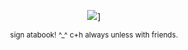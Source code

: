</div>

<div align="center">
  


![](https://64.media.tumblr.com/15aa8ca6d547e9e6f7fe21cb69c842cd/b8f04fb8eae7b6bb-ae/s640x960/17bc6ee3557ff93281bbad076c2b0543f3672758.pnj)]

<sub>sign atabook! ^_^ c+h always unless with friends. </sub> 

</div>
